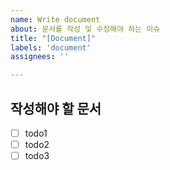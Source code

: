 ```yaml
---
name: Write document
about: 문서를 작성 및 수정해야 하는 이슈
title: "[Document]"
labels: 'document'
assignees: ''

---
```


## 작성해야 할 문서
- [ ] todo1
- [ ] todo2
- [ ] todo3
